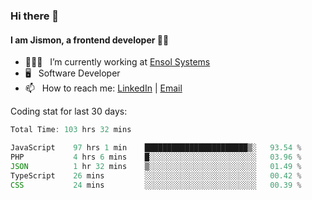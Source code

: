 ### Hi there 👋

#### I am Jismon, a frontend developer 👦🏻

- 🧑🏻‍💻   &nbsp; I’m currently working at <a href='https://www.ensolsystems.com/' target="_blank">Ensol Systems</a>
- 🖥   &nbsp; Software Developer
- 📫   &nbsp; How to reach me: <a href='https://www.linkedin.com/in/jismonthomas/'>LinkedIn</a> | <a href='mailto:hellojismonthomas@gmail.com'>Email</a>

Coding stat for last 30 days:
<!--START_SECTION:waka-->

```javascript
Total Time: 103 hrs 32 mins

JavaScript    97 hrs 1 min    ███████████████████████▒░   93.54 %
PHP           4 hrs 6 mins    █░░░░░░░░░░░░░░░░░░░░░░░░   03.96 %
JSON          1 hr 32 mins    ▒░░░░░░░░░░░░░░░░░░░░░░░░   01.49 %
TypeScript    26 mins         ░░░░░░░░░░░░░░░░░░░░░░░░░   00.42 %
CSS           24 mins         ░░░░░░░░░░░░░░░░░░░░░░░░░   00.39 %
```

<!--END_SECTION:waka-->

<!--
**jismonthomas/jismonthomas** is a ✨ _special_ ✨ repository because its `README.md` (this file) appears on your GitHub profile.

Here are some ideas to get you started:

- 🔭 I’m currently working on ...
- 🌱 I’m currently learning ...
- 👯 I’m looking to collaborate on ...
- 🤔 I’m looking for help with ...
- 💬 Ask me about ...
- 📫 How to reach me: ...
- 😄 Pronouns: ...
- ⚡ Fun fact: ...
-->
